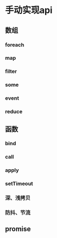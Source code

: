 # 手动实现api
## 数组
### foreach
### map
### filter
### some
### event
### reduce

## 函数
### bind
### call
### apply
### setTimeout
### 深、浅拷贝
### 防抖、节流

## promise